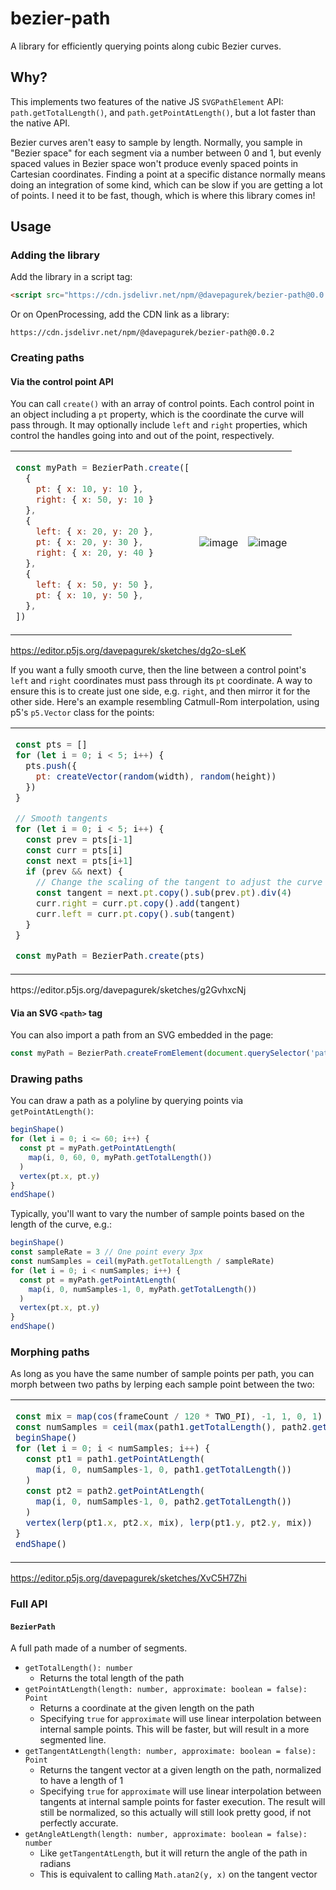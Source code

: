 # bezier-path

A library for efficiently querying points along cubic Bezier curves.

## Why?

This implements two features of the native JS `SVGPathElement` API: `path.getTotalLength()`, and `path.getPointAtLength()`, but a lot faster than the native API.

Bezier curves aren't easy to sample by length. Normally, you sample in "Bezier space" for each segment via a number between 0 and 1, but evenly spaced values in Bezier space won't produce evenly spaced points in Cartesian coordinates. Finding a point at a specific distance normally means doing an integration of some kind, which can be slow if you are getting a lot of points. I need it to be fast, though, which is where this library comes in!

## Usage

### Adding the library

Add the library in a script tag:

```html
<script src="https://cdn.jsdelivr.net/npm/@davepagurek/bezier-path@0.0.2"></script>
```

Or on OpenProcessing, add the CDN link as a library:

```
https://cdn.jsdelivr.net/npm/@davepagurek/bezier-path@0.0.2
```

### Creating paths

#### Via the control point API

You can call `create()` with an array of control points. Each control point in an object including a `pt` property, which is the coordinate the curve will pass through. It may optionally include `left` and `right` properties, which control the handles going into and out of the point, respectively.

<table>
<tr>
<td>
  
```js
const myPath = BezierPath.create([
  {
    pt: { x: 10, y: 10 },
    right: { x: 50, y: 10 }
  },
  {
    left: { x: 20, y: 20 },
    pt: { x: 20, y: 30 },
    right: { x: 20, y: 40 }
  },
  {
    left: { x: 50, y: 50 },
    pt: { x: 10, y: 50 },
  },
])
```

</td>
<td>
  
![image](https://github.com/user-attachments/assets/863a837c-b53c-4151-b23f-be804bd726df)

</td>
<td>

![image](https://github.com/user-attachments/assets/a86a9bf1-42ad-4d01-902d-b2c53cc83dde)

</td>
</tr>
</table>

https://editor.p5js.org/davepagurek/sketches/dg2o-sLeK

If you want a fully smooth curve, then the line between a control point's `left` and `right` coordinates must pass through its `pt` coordinate. A way to ensure this is to create just one side, e.g. `right`, and then mirror it for the other side. Here's an example resembling Catmull-Rom interpolation, using p5's `p5.Vector` class for the points:

<table>
<tr>
<td>
  
```js
const pts = []
for (let i = 0; i < 5; i++) {
  pts.push({
    pt: createVector(random(width), random(height))
  })
}

// Smooth tangents
for (let i = 0; i < 5; i++) {
  const prev = pts[i-1]
  const curr = pts[i]
  const next = pts[i+1]
  if (prev && next) {
    // Change the scaling of the tangent to adjust the curve tightness
    const tangent = next.pt.copy().sub(prev.pt).div(4)
    curr.right = curr.pt.copy().add(tangent)
    curr.left = curr.pt.copy().sub(tangent)
  }
}

const myPath = BezierPath.create(pts)
```

</td>
<td>
  
![image](https://github.com/user-attachments/assets/d1b18cbf-436d-46f0-9080-042b1e2b5cec)

</td>
<td>

![image](https://github.com/user-attachments/assets/53e4e1a3-1147-4913-ab54-3ac8fea5e832)

</td>
</tr>
</table>
https://editor.p5js.org/davepagurek/sketches/g2GvhxcNj

#### Via an SVG `<path>` tag

You can also import a path from an SVG embedded in the page:

```js
const myPath = BezierPath.createFromElement(document.querySelector('path'))
```

### Drawing paths

You can draw a path as a polyline by querying points via `getPointAtLength()`:
```js
beginShape()
for (let i = 0; i <= 60; i++) {
  const pt = myPath.getPointAtLength(
    map(i, 0, 60, 0, myPath.getTotalLength())
  )
  vertex(pt.x, pt.y)
}
endShape()
```

Typically, you'll want to vary the number of sample points based on the length of the curve, e.g.:
```js
beginShape()
const sampleRate = 3 // One point every 3px
const numSamples = ceil(myPath.getTotalLength / sampleRate)
for (let i = 0; i < numSamples; i++) {
  const pt = myPath.getPointAtLength(
    map(i, 0, numSamples-1, 0, myPath.getTotalLength())
  )
  vertex(pt.x, pt.y)
}
endShape()
```

### Morphing paths

As long as you have the same number of sample points per path, you can morph between two paths by lerping each sample point between the two:

<table>
<tr>
<td>

```js
const mix = map(cos(frameCount / 120 * TWO_PI), -1, 1, 0, 1)
const numSamples = ceil(max(path1.getTotalLength(), path2.getTotalLength()) / 3)
beginShape()
for (let i = 0; i < numSamples; i++) {
  const pt1 = path1.getPointAtLength(
    map(i, 0, numSamples-1, 0, path1.getTotalLength())
  )
  const pt2 = path2.getPointAtLength(
    map(i, 0, numSamples-1, 0, path2.getTotalLength())
  )
  vertex(lerp(pt1.x, pt2.x, mix), lerp(pt1.y, pt2.y, mix))
}
endShape()
```

</td>
<td>

![morph](https://github.com/user-attachments/assets/7a97ff41-0ec3-42a9-ad43-afa37d98e4d6)

</td>
</tr>
</table>

https://editor.p5js.org/davepagurek/sketches/XvC5H7Zhi

### Full API

#### `BezierPath`
A full path made of a number of segments.

- `getTotalLength(): number`
  - Returns the total length of the path
- `getPointAtLength(length: number, approximate: boolean = false): Point`
  - Returns a coordinate at the given length on the path
  - Specifying `true` for `approximate` will use linear interpolation between internal sample points. This will be faster, but will result in a more segmented line.
- `getTangentAtLength(length: number, approximate: boolean = false): Point`
  - Returns the tangent vector at a given length on the path, normalized to have a length of 1
  - Specifying `true` for `approximate` will use linear interpolation between tangents at internal sample points for faster execution. The result will still be normalized, so this actually will still look pretty good, if not perfectly accurate.
- `getAngleAtLength(length: number, approximate: boolean = false): number`
  - Like `getTangentAtLength`, but it will return the angle of the path in radians
  - This is equivalent to calling `Math.atan2(y, x)` on the tangent vector
